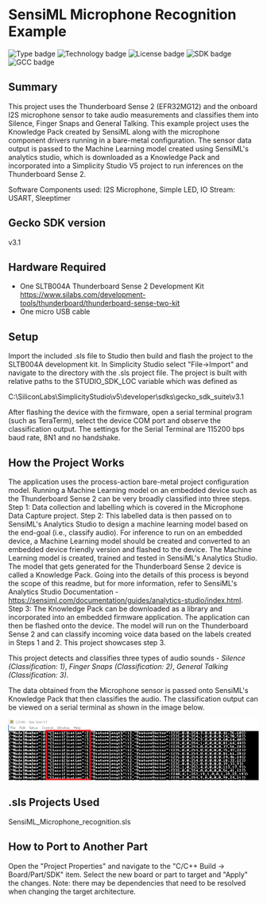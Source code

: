 # SensiML Microphone Recognition Example #
![Type badge](https://img.shields.io/badge/Type-Virtual%20application-green)
![Technology badge](https://img.shields.io/badge/Technology-Platform-green)
![License badge](https://img.shields.io/badge/License-Zlib-green)
![SDK badge](https://img.shields.io/badge/SDK-v3.1.1-green)
![GCC badge](https://img.shields.io/endpoint?url=https://raw.githubusercontent.com/SiliconLabs/application_examples_ci/master/platform_applications/SensiML_Microphone_gcc.json)

## Summary ##

This project uses the Thunderboard Sense 2 (EFR32MG12) and the onboard I2S microphone sensor to take audio measurements and classifies them into Silence, Finger Snaps and General Talking. This example project uses the Knowledge Pack created by SensiML along with the microphone component drivers running in a bare-metal configuration. The sensor data output is passed to the Machine Learning model created using SensiML's analytics studio, which is downloaded as a Knowledge Pack and incorporated into a Simplicity Studio V5 project to run inferences on the Thunderboard Sense 2.

Software Components used: I2S Microphone, Simple LED, IO Stream: USART, Sleeptimer

## Gecko SDK version ##

v3.1

## Hardware Required ##

- One SLTB004A Thunderboard Sense 2 Development Kit
<https://www.silabs.com/development-tools/thunderboard/thunderboard-sense-two-kit>
- One micro USB cable

## Setup ##

Import the included .sls file to Studio then build and flash the project to the SLTB004A development kit.
In Simplicity Studio select "File->Import" and navigate to the directory with the .sls project file.
The project is built with relative paths to the STUDIO_SDK_LOC variable which was defined as

C:\SiliconLabs\SimplicityStudio\v5\developer\sdks\gecko_sdk_suite\v3.1

After flashing the device with the firmware, open a serial terminal program (such as TeraTerm), select the device COM port and observe the classification output. The settings for the Serial Terminal are 115200 bps baud rate, 8N1 and no handshake. 

## How the Project Works ##

The application uses the process-action bare-metal project configuration model. Running a Machine Learning model on an embedded device such as the Thunderboard Sense 2 can be very broadly classified into three steps. 
Step 1: Data collection and labelling which is covered in the Microphone Data Capture project. 
Step 2: This labelled data is then passed on to SensiML's Analytics Studio to design a machine learning model based on the end-goal (i.e., classify audio). For inference to run on an embedded device, a Machine Learning model should be created and converted to an embedded device friendly version and flashed to the device. The Machine Learning model is created, trained and tested in SensiML's Analytics Studio. The model that gets generated for the Thunderboard Sense 2 device is called a Knowledge Pack. Going into the details of this process is beyond the scope of this readme, but for more information, refer to SensiML's Analytics Studio Documentation - https://sensiml.com/documentation/guides/analytics-studio/index.html. 
Step 3:  The Knowledge Pack can be downloaded as a library and incorporated into an embedded firmware application. The application can then be flashed onto the device. The model will run on the Thunderboard Sense 2 and can classify incoming voice data based on the labels created in Steps 1 and 2. This project showcases step 3. 

This project detects and classifies three types of audio sounds - *Silence (Classification: 1)*, *Finger Snaps (Classification: 2)*, *General Talking (Classification: 3)*.  

The data obtained from the Microphone sensor is passed onto SensiML's Knowledge Pack that then classifies the audio. The classification output can be viewed on a serial terminal as shown in the image below. 

![Teraterm output](doc/Classification_output.PNG)


## .sls Projects Used ##

SensiML_Microphone_recognition.sls

## How to Port to Another Part ##

Open the "Project Properties" and navigate to the "C/C++ Build -> Board/Part/SDK" item.  Select the new board or part to target and "Apply" the changes.  Note: there may be dependencies that need to be resolved when changing the target architecture.